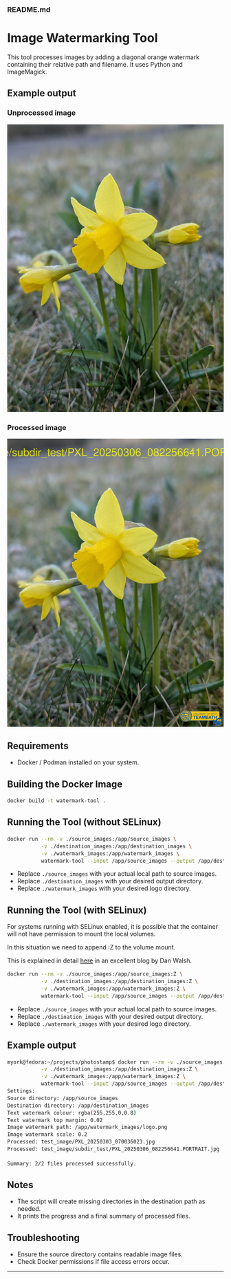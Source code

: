 ### README.md

# Image Watermarking Tool

This tool processes images by adding a diagonal orange watermark containing their relative path and filename. It uses Python and ImageMagick.

## Example output
### Unprocessed image
![unprocessed image](./example_images/PXL_20250306_082256641.PORTRAIT%20copy.jpg "Processed image")
### Processed image
![processed image](./example_images/PXL_20250306_082256641.PORTRAIT.jpg "Processed image")
## Requirements
- Docker / Podman installed on your system.

## Building the Docker Image

```bash
docker build -t watermark-tool .
```

## Running the Tool (without SELinux)

```bash
docker run --rm -v ./source_images:/app/source_images \
           -v ./destination_images:/app/destination_images \
           -v ./watermark_images:/app/watermark_images \
           watermark-tool --input /app/source_images --output /app/destination_images --logo /app/watermark_images
```

- Replace `./source_images` with your actual local path to source images.
- Replace `./destination_images` with your desired output directory.
- Replace `./watermark_images` with your desired logo directory.

## Running the Tool (with SELinux)
For systems running with SELinux enabled, it is possible that the container will not have permission to mount the local volumes. 

In this situation we need to append :Z to the volume mount.

This is explained in detail [here](https://www.redhat.com/en/blog/user-namespaces-selinux-rootless-containers) in an excellent blog by Dan Walsh.


```bash
docker run --rm -v ./source_images:/app/source_images:Z \
           -v ./destination_images:/app/destination_images:Z \
           -v ./watermark_images:/app/watermark_images:Z \
           watermark-tool --input /app/source_images --output /app/destination_images --logo /app/watermark_images
```

- Replace `./source_images` with your actual local path to source images.
- Replace `./destination_images` with your desired output directory.
- Replace `./watermark_images` with your desired logo directory.


## Example output
```bash
myork@fedora:~/projects/photostamp$ docker run --rm -v ./source_images:/app/source_images:Z \
           -v ./destination_images:/app/destination_images:Z \
           -v ./watermark_images:/app/watermark_images:Z \
           watermark-tool --input /app/source_images --output /app/destination_images --logo /app/watermark_images
Settings:
Source directory: /app/source_images
Destination directory: /app/destination_images
Text watermark colour: rgba(255,255,0,0.8)
Text watermark top margin: 0.02
Image watermark path: /app/watermark_images/logo.png
Image watermark scale: 0.2
Processed: test_image/PXL_20250303_070036023.jpg
Processed: test_image/subdir_test/PXL_20250306_082256641.PORTRAIT.jpg

Summary: 2/2 files processed successfully.
```

## Notes
- The script will create missing directories in the destination path as needed.
- It prints the progress and a final summary of processed files.

## Troubleshooting
- Ensure the source directory contains readable image files.
- Check Docker permissions if file access errors occur.

---


